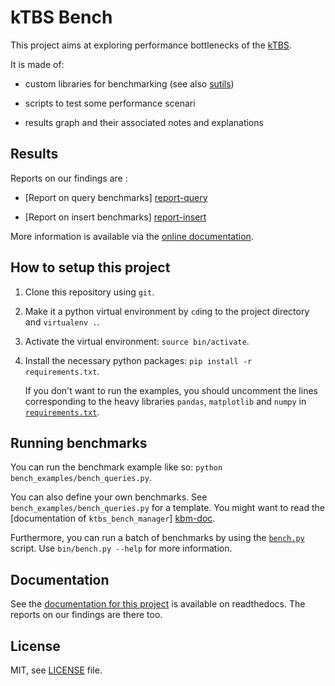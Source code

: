 kTBS Bench
==========

This project aims at exploring performance bottlenecks of the [kTBS](http://liris.cnrs.fr/sbt-dev/ktbs).

It is made of:

- custom libraries for benchmarking (see also [sutils](https://github.com/vincent-octo/sutils))

- scripts to test some performance scenari

- results graph and their associated notes and explanations


Results
-------

Reports on our findings are :

- [Report on query benchmarks] [report-query]

- [Report on insert benchmarks] [report-insert]

More information is available via the [online documentation](http://ktbs-bench.readthedocs.org/en/latest/index.html).


How to setup this project
-------------------------

  1. Clone this repository using `git`.

  2. Make it a python virtual environment by `cd`ing to the project directory
     and `virtualenv .`.

  3. Activate the virtual environment: `source bin/activate`.

  4. Install the necessary python packages: `pip install -r requirements.txt`.

     If you don't want to run the examples, you should uncomment the lines corresponding to
     the heavy libraries `pandas`, `matplotlib` and `numpy` in [`requirements.txt`](requirements.txt).


Running benchmarks
------------------

You can run the benchmark example like so: `python bench_examples/bench_queries.py`.

You can also define your own benchmarks. See `bench_examples/bench_queries.py` for a template.
You might want to read the [documentation of `ktbs_bench_manager`] [kbm-doc].

Furthermore, you can run a batch of benchmarks by using the [`bench.py`](bin/bench.py) script.
Use `bin/bench.py --help` for more information.


Documentation
-------------
See the [documentation for this project][kbm-doc] is available on readthedocs.
The reports on our findings are there too.


License
-------
MIT, see [LICENSE](/LICENSE) file.


[pelican-web]: http://blog.getpelican.com/
[report-query]: https://ktbs-bench.readthedocs.org/en/latest/reports/triple_store_query.html
[report-insert]: https://ktbs-bench.readthedocs.org/en/latest/reports/triple_store_insert.html
[kbm-doc]: https://ktbs-bench-manager.readthedocs.org/en/latest/bench_manager.html
